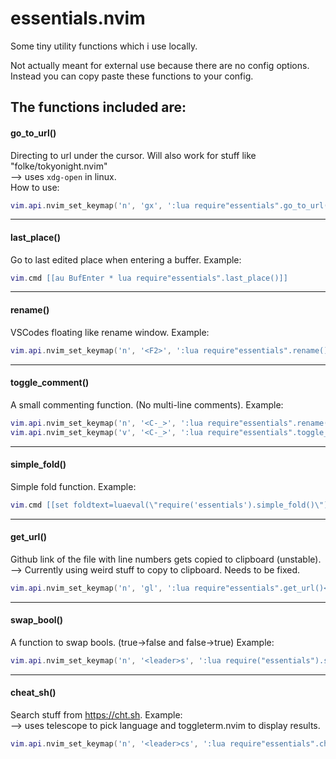 
# essentials.nvim

Some tiny utility functions which i use locally.<br />

Not actually meant for external use because there are no config options. <br />
Instead you can copy paste these functions to your config.

The functions included are:
---

#### go_to_url()
Directing to url under the cursor. Will also work for stuff like "folke/tokyonight.nvim" <br/>
--> uses `xdg-open` in linux. <br />
How to use:

```lua
vim.api.nvim_set_keymap('n', 'gx', ':lua require"essentials".go_to_url()<CR>', {noremap=true, silent=true})
```
---

#### last_place()
Go to last edited place when entering a buffer. Example:
```lua
vim.cmd [[au BufEnter * lua require"essentials".last_place()]]
```
---

#### rename()
VSCodes floating like rename window. Example:
```lua
vim.api.nvim_set_keymap('n', '<F2>', ':lua require"essentials".rename()<CR>', {noremap=true, silent=true})
```
---

#### toggle_comment()
A small commenting function. (No multi-line comments). Example:
```lua
vim.api.nvim_set_keymap('n', '<C-_>', ':lua require"essentials".rename()<CR>', {noremap=true, silent=true})
vim.api.nvim_set_keymap('v', '<C-_>', ':lua require"essentials".toggle_comment(true)<CR>', {noremap=true, silent=true})
```
---

#### simple_fold()
Simple fold function. Example:
```lua
vim.cmd [[set foldtext=luaeval(\"require('essentials').simple_fold()\")]]
```
---

#### get_url()
Github link of the file with line numbers gets copied to clipboard (unstable).
--> Currently using weird stuff to copy to clipboard. Needs to be fixed.
```lua
vim.api.nvim_set_keymap('n', 'gl', ':lua require"essentials".get_url()<CR>', {noremap=true, silent=true})
```
---

#### swap_bool()
A function to swap bools. (true->false and false->true) Example:
```lua
vim.api.nvim_set_keymap('n', '<leader>s', ':lua require("essentials").swap_bool()<CR>', {noremap=true, silent=true})
```
---

#### cheat_sh()
Search stuff from https://cht.sh. Example: <br />
--> uses telescope to pick language and toggleterm.nvim to display results.

```lua
vim.api.nvim_set_keymap('n', '<leader>cs', ':lua require"essentials".cheat_sh()<CR>', {noremap=true, silent=true})
```
